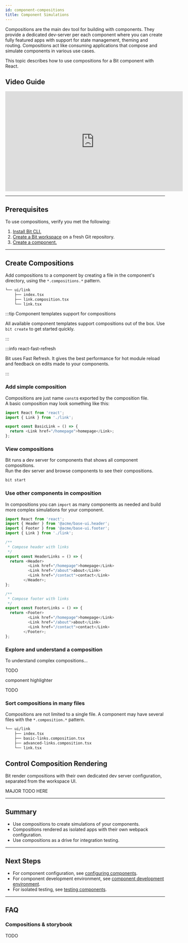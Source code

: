 ```yaml
---
id: component-compositions
title: Component Simulations
---
```


Compositions are the main dev tool for building with components. They provide a dedicated dev-server per each component where you can create fully featured apps with support for state management, theming and routing. Compositions act like consuming applications that compose and simulate components in various use cases.

This topic describes how to use compositions for a Bit component with React.

## Video Guide

<iframe width="560" height="315" src="https://www.youtube.com/embed/so8CcUzTrn4?rel=0" title="How to Render your Component" frameborder="0" allow="accelerometer; autoplay; clipboard-write; encrypted-media; gyroscope; picture-in-picture" allowfullscreen></iframe>

---

## Prerequisites

To use compositions, verify you met the following:

1. [Install Bit CLI.](https://TODO)
1. [Create a Bit workspace](https://TODO) on a fresh Git repository.
1. [Create a component.](https://TODO)

---

## Create Compositions

Add compositions to a component by creating a file in the component's directory, using the `*.compositions.*` pattern.

```bash {3}
└── ui/link
    ├── index.tsx
    ├── link.composition.tsx
    └── link.tsx
```

:::tip Component templates support for compositions

All available component templates support compositions out of the box. Use `bit create` to get started quickly.

:::

:::info react-fast-refresh

Bit uses Fast Refresh. It gives the best performance for hot module reload and feedback on edits made to your components.

:::

### Add simple composition

Compositions are just name `const`s exported by the composition file.  
A basic composition may look something like this:

```js
import React from 'react';
import { Link } from './link';

export const BasicLink = () => {
  return <Link href="/homepage">homepage</Link>;
};
```

### View compositions

Bit runs a dev server for components that shows all component compositions.  
Run the dev server and browse components to see their compositions.

```sh
bit start
```

### Use other components in composition

In compositions you can `import` as many components as needed and build more complex simulations for your component.

```js
import React from 'react';
import { Header } from '@acme/base-ui.header';
import { Footer } from '@acme/base-ui.footer';
import { Link } from './link';

/**
 * Compose header with links
 */
export const HeaderLinks = () => {
  return <Header>
          <Link href="/homepage">homepage</Link>
          <Link href="/about">about</Link>
          <Link href="/contact">contact</Link>
        </Header>;
};

/**
 * Compose footer with links
 */
export const FooterLinks = () => {
  return <Footer>
          <Link href="/homepage">homepage</Link>
          <Link href="/about">about</Link>
          <Link href="/contact">contact</Link>
        </Footer>;
};
```

### Explore and understand a composition

To understand complex compositions...

TODO

component highlighter

TODO

### Sort compositions in many files

Compositions are not limited to a single file. A component may have several files with the `*.composition.*` pattern.

```bash {3}
└── ui/link
    ├── index.tsx
    ├── basic-links.composition.tsx
    ├── advanced-links.composition.tsx
    └── link.tsx
```

## Control Composition Rendering

Bit render compositions with their own dedicated dev server configuration, separated from the workspace UI.

MAJOR TODO HERE

---

## Summary

* Use compositions to create simulations of your components.
* Compositions rendered as isolated apps with their own webpack configuration.
* Use compositions as a drive for integration testing.

---

## Next Steps

* For component configuration, see [configuring components](https://TODO).
* For component development environment, see [component development environment](https://TODO).
* For isolated testing, see [testing components](https://TODO).

---

## FAQ

### Compositions & storybook

TODO

